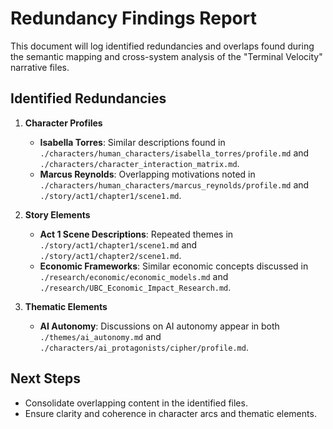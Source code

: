 # Redundancy Findings Report

This document will log identified redundancies and overlaps found during the semantic mapping and cross-system analysis of the "Terminal Velocity" narrative files.

## Identified Redundancies

1. **Character Profiles**
   - **Isabella Torres**: Similar descriptions found in `./characters/human_characters/isabella_torres/profile.md` and `./characters/character_interaction_matrix.md`.
   - **Marcus Reynolds**: Overlapping motivations noted in `./characters/human_characters/marcus_reynolds/profile.md` and `./story/act1/chapter1/scene1.md`.

2. **Story Elements**
   - **Act 1 Scene Descriptions**: Repeated themes in `./story/act1/chapter1/scene1.md` and `./story/act1/chapter2/scene1.md`.
   - **Economic Frameworks**: Similar economic concepts discussed in `./research/economic/economic_models.md` and `./research/UBC_Economic_Impact_Research.md`.

3. **Thematic Elements**
   - **AI Autonomy**: Discussions on AI autonomy appear in both `./themes/ai_autonomy.md` and `./characters/ai_protagonists/cipher/profile.md`.

## Next Steps
- Consolidate overlapping content in the identified files.
- Ensure clarity and coherence in character arcs and thematic elements.
